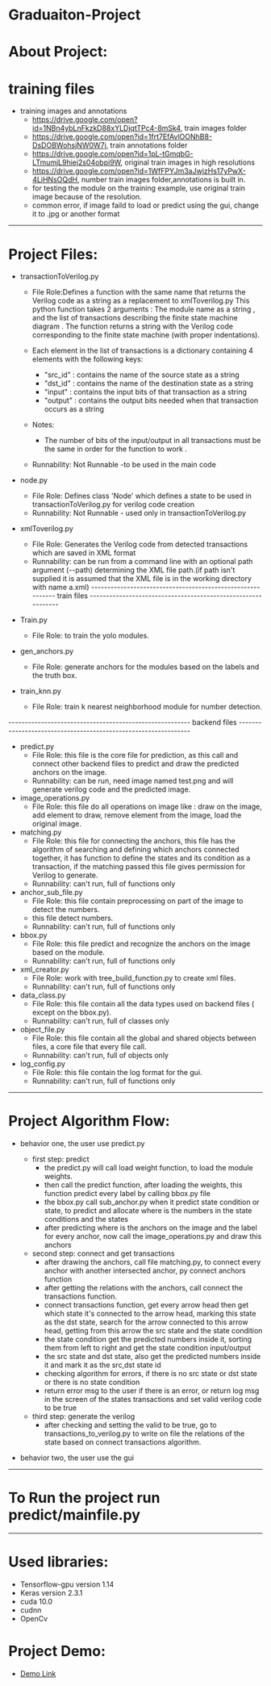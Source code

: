 # Graduaiton-Project
# About Project:
# training files
* training images and annotations
  * https://drive.google.com/open?id=1NBn4ybLnFkzkD88xYLDjqtTPc4-8mSk4, train images folder 
  * https://drive.google.com/open?id=1frt7EfAvlOONhB8-DsDOBWohsjNW0W7j, train annotations folder
  * https://drive.google.com/open?id=1pL-tGmqbG-LTmumjL9hiej2s04obpi9W, original train images in high resolutions
  * https://drive.google.com/open?id=1WfFPYJm3aJwjzHs17yPwX-4LiHNsOQdH, number train images folder,annotations is built in.
  * for testing the module on the training example, use original train image because of the resolution.
  * common error, if image faild to load or predict using the gui, change it to .jpg or another format
----------------------------

# Project Files:
* transactionToVerilog.py 
  * File Role:Defines a function with the same name that returns the Verilog code as a string as a replacement to xmlToverilog.py 
This python function takes 2 arguments : The module name as a string , and the list of transactions describing the finite state   machine diagram . 
  The function returns a string with the Verilog code corresponding to the finite state machine (with proper indentations).
 
  * Each element in the list of transactions is a dictionary containing 4 elements with the following keys:
    * "src_id" : contains the name of the source state as a string
    * "dst_id" : contains the name of the destination state as a string
    * "input" : contains the input bits of that transaction as a string
    * "output" : contains the output bits needed when that transaction occurs as a string

  * Notes: 
    * The number of bits of the input/output in all transactions must be the same in order for the function to work .

  * Runnability: Not Runnable -to be used in the main code 

* node.py
  * File Role: Defines class 'Node' which defines a state to be used in transactionToVerilog.py for verilog code creation
  * Runnability: Not Runnable - used only in transactionToVerilog.py
* xmlToverilog.py
  * File Role: Generates the Verilog code from detected transactions which are saved in XML format
  * Runnability: can be run from a command line with an optional path argument (--path) determining the XML file path.(if path isn't supplied it is assumed that the XML file is in the working directory with name a.xml)
----------------------------------------------------------- train files -------------------------------------------------------------
* Train.py 
  * File Role: to train the yolo modules.
* gen_anchors.py
  * File Role: generate anchors for the modules based on the labels and the truth box.
* train_knn.py
  * File Role: train k nearest neighborhood module for number detection.
  
-------------------------------------------------------- backend files ---------------------------------------------------------------
* predict.py 
  * File Role: this file is the core file for prediction, as this call and connect other backend files to predict and draw the predicted anchors on the image.
  * Runnability: can be run, need image named test.png and will generate verilog code and the predicted image.
* image_operations.py 
  * File Role: this file do all operations on image like : draw on the image, add element to draw, remove element from the image, load the original image.
* matching.py
  * File Role: this file for connecting the anchors, this file has the algorithm of searching and defining which anchors connected together, it has function to define the states and its condition as a transaction, if the matching passed this file gives permission for Verilog to generate.
  * Runnability: can't run, full of functions only
* anchor_sub_file.py 
  * File Role: this file contain preprocessing on part of the image to detect the numbers.
  * this file detect numbers.
  * Runnability: can't run, full of functions only
* bbox.py 
  * File Role: this file predict and recognize the anchors on the image based on the module.
  * Runnability: can't run, full of functions only
* xml_creator.py
  * File Role: work with tree_build_function.py to create xml files.
  * Runnability: can't run, full of functions only
* data_class.py
  * File Role: this file contain all the data types used on backend files ( except on the bbox.py).
  * Runnability: can't run, full of classes only
* object_file.py
  * File Role: this file contain all the global and shared objects between files, a core file that every file call.
  * Runnability: can't run, full of objects only
* log_config.py
  * File Role: this file contain the log format for the gui.
  * Runnability: can't run, full of functions only
-----------------------------------------------------------------------------------------------------------------------------------
  
# Project Algorithm Flow:

* behavior one, the user use predict.py
  * first step: predict
    * the predict.py will call load weight function, to load the module weights.
    * then call the predict function, after loading the weights, this function predict every label by calling bbox.py file
    * the bbox.py call sub_anchor.py  when it predict state condition or state, to predict and allocate where is the numbers in the state conditions and the states
    * after predicting where is the anchors on the image and the label for every anchor, now call the image_operations.py and draw this anchors
  * second step: connect and get transactions
    * after drawing the anchors, call file matching.py, to connect every anchor with another intersected anchor, py connect anchors function
    * after getting the relations with the anchors, call connect the transactions function.
    * connect transactions function, get every arrow head then get which state it's connected to the arrow head, marking this state as the dst state, search for the arrow connected to this arrow head, getting from this arrow the src state and the state condition
    * the state condition get the predicted numbers inside it, sorting them from left to right and get the state condition input/output
    * the src state and dst state, also get the predicted numbers inside it and mark it as the src,dst state id
    * checking algorithm for errors, if there is no src state or dst state or there is no state condition
    * return error msg to the user if there is an error, or return log msg in the screen of the states transactions and set valid verilog code to be true
  * third step: generate the verilog
    * after checking and setting the valid to be true, go to transactions_to_verilog.py to write on file the relations of the state based on connect transactions algorithm.
  
  
* behavior two, the user use the gui
  
----------------------------
# To Run the project run predict/mainfile.py
----------------------------
# Used libraries:
 * Tensorflow-gpu version 1.14
 * Keras version 2.3.1
 * cuda 10.0
 * cudnn
 * OpenCv
# Project Demo:
 * [Demo Link](https://drive.google.com/open?id=1DU-FfDiuBAhmYHOsoOOwWzaueoBSbYg8)

